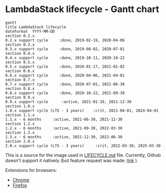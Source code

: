 # LambdaStack lifecycle - Gantt chart

```mermaid
gantt
title LambdaStack lifecycle
dateFormat  YYYY-MM-DD
section 0.2.x
0.2.x support cycle     :done, 2019-02-19, 2020-04-06
section 0.3.x
0.3.x support cycle     :done, 2019-08-02, 2020-07-01
section 0.4.x
0.4.x support cycle     :done, 2019-10-11, 2020-10-22
section 0.5.x
0.5.x support cycle     :done, 2020-01-17, 2021-01-02
section 0.6.x
0.6.x support cycle     :done, 2020-04-06, 2021-04-01
section 0.7.x
0.7.x support cycle     :done, 2020-07-01, 2021-06-30
section 0.8.x
0.8.x support cycle     :done, 2020-10-22, 2021-09-30
section 0.9.x
0.9.x support cycle      :active, 2021-01-19, 2021-12-30
section 1.0.x
1.0.x support cycle (LTS - 3 years)    :crit, 2021-04-01, 2024-04-01
section 1.1.x
1.1.x - 6 months     :active, 2021-06-30, 2021-12-30
section 1.2.x
1.2.x - 6 months     :active, 2021-09-30, 2022-03-30
section 1.3.x
1.3.x - 6 months     :active, 2021-12-30, 2022-06-30
section 2.0.x
2.0.x support cycle (LTS - 3 years)     :crit, 2022-03-30, 2025-03-30
```

This is a source for the image used in [LIFECYCLE.md](LIFECYCLE.md) file.
Currently, Github doesn't support it natively (but feature request was made: [link](https://github.community/t/feature-request-support-mermaid-markdown-graph-diagrams-in-md-files/1922) ).

Extensions for browsers:
- [Chrome](https://chrome.google.com/webstore/detail/github-%2B-mermaid/goiiopgdnkogdbjmncgedmgpoajilohe)
- [Firefox](https://addons.mozilla.org/en-US/firefox/addon/github-mermaid)
